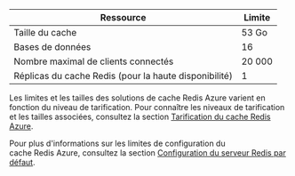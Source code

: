 | Ressource | Limite |
|---------------------------------------------|----------------------------------------|
| Taille du cache | 53 Go |
| Bases de données | 16 |
| Nombre maximal de clients connectés | 20 000 |
| Réplicas du cache Redis (pour la haute disponibilité) | 1 |

Les limites et les tailles des solutions de cache Redis Azure varient en fonction du niveau de tarification. Pour connaître les niveaux de tarification et les tailles associées, consultez la section [Tarification du cache Redis Azure](http://azure.microsoft.com/pricing/details/cache/).

Pour plus d'informations sur les limites de configuration du cache Redis Azure, consultez la section [Configuration du serveur Redis par défaut](redis-cache/cache-configure.md#default-redis-server-configuration).

<!---HONumber=September15_HO1-->